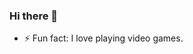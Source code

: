 ### Hi there 👋

<!--
**rishabhpurohit/rishabhpurohit** is a ✨ _special_ ✨ repository because its `README.md` (this file) appears on your GitHub profile.

Here are some ideas to get you started:
-->
<!-- - 🌱 I’m currently learning Graph Algorithms and Deep Learning.
- 🤔 I’m looking for help with AWS & Docker.
- 💬 Ask me about node.js and data structures and algorithms.
- 🔭 I’m currently working on GIS projects.
- 😄 Pronouns: He/His -->
- ⚡ Fun fact: I love playing video games.

<!-- - 📫 How to reach me:  -->
<!-- - 👯 I’m looking to collaborate on Web Development Projects -->
